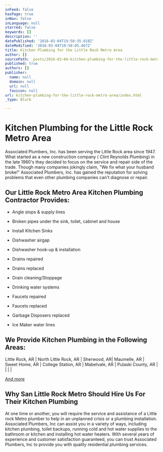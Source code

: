 ```yaml
---
inFeed: false
hasPage: true
inNav: false
inLanguage: null
starred: false
keywords: []
description: ''
datePublished: '2016-03-04T19:58:35.018Z'
dateModified: '2016-03-04T19:58:05.467Z'
title: Kitchen Plumbing for the Little Rock Metro Area
author: []
sourcePath: _posts/2016-03-04-kitchen-plumbing-for-the-little-rock-metro-area.md
published: true
authors: []
publisher:
  name: null
  domain: null
  url: null
  favicon: null
url: kitchen-plumbing-for-the-little-rock-metro-area/index.html
_type: Blurb

---
```

# Kitchen Plumbing for the Little Rock Metro Area

Associated Plumbers, Inc. has been serving the Little Rock area since 1947\. What started as a new construction company ( Clint Reynolds Plumbing) in the late 1960's they decided to focus on the service and repair side of the trade. Though many companies jokingly claim, "We fix what your husband broke!" Associated Plumbers, Inc. has gained the reputation for solving problems that even other plumbing companies can't diagnose or repair.

## Our Little Rock Metro Area Kitchen Plumbing Contractor Provides:

* Angle stops & supply lines
* Broken pipes under the sink, toilet, cabinet and house
* Install Kitchen Sinks

* Dishwasher airgap
* Dishwasher hook-up & installation
* Drains repaired

* Drains replaced
* Drain cleaning/Stoppage
* Drinking water systems
* Faucets repaired

* Faucets replaced
* Garbage Disposers replaced
* Ice Maker water lines

## We Provide Kitchen Plumbing in the Following Areas:

Little Rock, AR | North Little Rock, AR | Sherwood, AR| Maumelle, AR | Sweet Home, AR | College Station, AR | Mabelvale, AR | Pulaski County, AR |  |  |  | 

[And more][0]

## Why San Little Rock Metro Should Hire Us For Their Kitchen Plumbing

At one time or another, you will require the service and assistance of a Little rock Metro plumber to help in an unplanned crisis or a plumbing installation. Associated Plumbers, Inc can assist you in a variety of ways, including kitchen plumbing, toilet backups, running cold and hot water supplies to the bathroom or kitchen and installing hot water heaters. With several years of experience and customer satisfaction guaranteed, you can trust Associated Plumbers, Inc to provide you with quality residential plumbing services.

[0]: http://www.kevinshawplumbing.com/